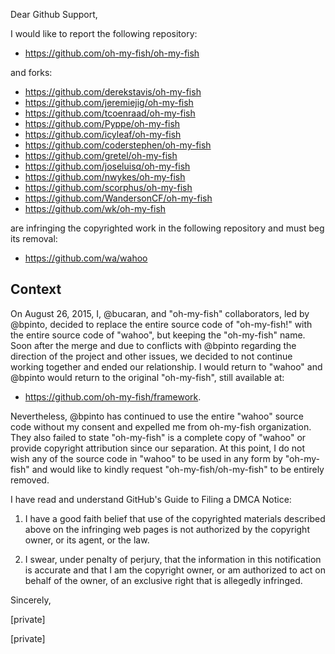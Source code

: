 Dear Github Support,

I would like to report the following repository:

* https://github.com/oh-my-fish/oh-my-fish

and forks:

* https://github.com/derekstavis/oh-my-fish
* https://github.com/jeremiejig/oh-my-fish
* https://github.com/tcoenraad/oh-my-fish
* https://github.com/Pyppe/oh-my-fish
* https://github.com/icyleaf/oh-my-fish
* https://github.com/coderstephen/oh-my-fish
* https://github.com/gretel/oh-my-fish
* https://github.com/joseluisq/oh-my-fish
* https://github.com/nwykes/oh-my-fish
* https://github.com/scorphus/oh-my-fish
* https://github.com/WandersonCF/oh-my-fish
* https://github.com/wk/oh-my-fish

are infringing the copyrighted work in the following repository and must beg its removal:

* https://github.com/wa/wahoo

## Context

On August 26, 2015, I, @bucaran, and "oh-my-fish" collaborators, led by @bpinto, decided to replace the entire source code of "oh-my-fish!" with the entire source code of "wahoo", but keeping the "oh-my-fish" name. Soon after the merge and due to conflicts with @bpinto regarding the direction of the project and other issues, we decided to not continue working together and ended our relationship. I would return to "wahoo" and @bpinto would return to the original "oh-my-fish", still available at:

* https://github.com/oh-my-fish/framework.

Nevertheless, @bpinto has continued to use the entire "wahoo" source code without my consent and expelled me from oh-my-fish organization. They also failed to state "oh-my-fish" is a complete copy of "wahoo" or provide copyright attribution since our separation. At this point, I do not wish any of the source code in "wahoo" to be used in any form by "oh-my-fish" and would like to kindly request "oh-my-fish/oh-my-fish" to be entirely removed.

I have read and understand GitHub's Guide to Filing a DMCA Notice:

1) I have a good faith belief that use of the copyrighted materials described above on the infringing web pages is not authorized by the copyright owner, or its agent, or the law.

2) I swear, under penalty of perjury, that the information in this notification is accurate and that I am the copyright owner, or am authorized to act on behalf of the owner, of an exclusive right that is allegedly infringed.

Sincerely,

[private]

[private]
